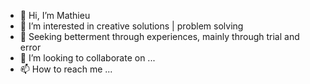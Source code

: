 - 👋 Hi, I’m Mathieu
- 👀 I’m interested in creative solutions | problem solving
- 🌱 Seeking betterment through experiences, mainly through trial and error
- 💞️ I’m looking to collaborate on ...
- 📫 How to reach me ...

<!---
MatjoVS/MatjoVS is a ✨ special ✨ repository because its `README.md` (this file) appears on your GitHub profile.
You can click the Preview link to take a look at your changes.
--->

